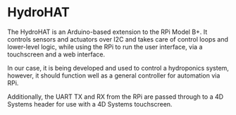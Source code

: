 HydroHAT
========

The HydroHAT is an Arduino-based extension to the RPi Model B+. It controls sensors and actuators over I2C and takes care of control loops and lower-level logic, while using the RPi to run the user interface, via a touchscreen and a web interface.

In our case, it is being developed and used to control a hydroponics system, however, it should function well as a general controller for automation via RPi.

Additionally, the UART TX and RX from the RPi are passed through to a 4D Systems header for use with a 4D Systems touchscreen.
